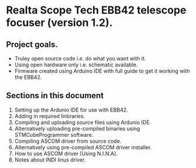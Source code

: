 # Realta Scope Tech EBB42 telescope focuser (version 1.2).

## Project goals.

+ Truley open source code i.e. do what you want with it.
+ Using open hardware only i.e. schematic available.
+ Firmware created using Arduino IDE with full guide to get it working with the EBB42.

## Sections in this document

1. Setting up the Ardunio IDE for use with EBB42.
2. Adding in required linbraries.
3. Compiling and uploading source files using Ardunio IDE.
4. Alternatively uploading pre-compiled binaries using STMCubeProgrammer software.
5. Compiling ASCOM driver from source code.
6. Alternatively using pre-compiled ASCOM driver installer.
7. How to use ASCOM driver (Using N.I.N.A).
8. Notes about INDI linus driver.
